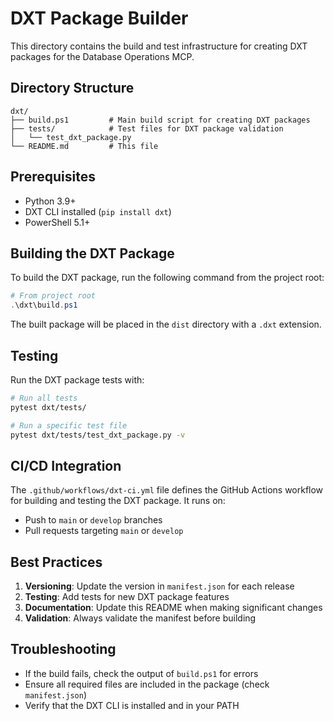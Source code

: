# DXT Package Builder

This directory contains the build and test infrastructure for creating DXT packages for the Database Operations MCP.

## Directory Structure

```
dxt/
├── build.ps1         # Main build script for creating DXT packages
├── tests/            # Test files for DXT package validation
│   └── test_dxt_package.py
└── README.md         # This file
```

## Prerequisites

- Python 3.9+
- DXT CLI installed (`pip install dxt`)
- PowerShell 5.1+

## Building the DXT Package

To build the DXT package, run the following command from the project root:

```powershell
# From project root
.\dxt\build.ps1
```

The built package will be placed in the `dist` directory with a `.dxt` extension.

## Testing

Run the DXT package tests with:

```bash
# Run all tests
pytest dxt/tests/

# Run a specific test file
pytest dxt/tests/test_dxt_package.py -v
```

## CI/CD Integration

The `.github/workflows/dxt-ci.yml` file defines the GitHub Actions workflow for building and testing the DXT package. It runs on:
- Push to `main` or `develop` branches
- Pull requests targeting `main` or `develop`

## Best Practices

1. **Versioning**: Update the version in `manifest.json` for each release
2. **Testing**: Add tests for new DXT package features
3. **Documentation**: Update this README when making significant changes
4. **Validation**: Always validate the manifest before building

## Troubleshooting

- If the build fails, check the output of `build.ps1` for errors
- Ensure all required files are included in the package (check `manifest.json`)
- Verify that the DXT CLI is installed and in your PATH
